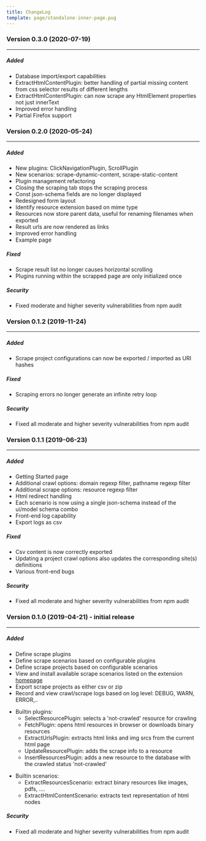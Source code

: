 ```yaml
---
title: ChangeLog
template: page/standalone-inner-page.pug
---
```

<h3 class="title">Version 0.3.0 (2020-07-19)</h3>
<hr/>

<h5 class="subtitle">Added</h5>

- Database import/export capabilities
- ExtractHtmlContentPlugin: better handling of partial missing content from css selector results of different lengths
- ExtractHtmlContentPlugin: can now scrape any HtmlElement properties not just innerText
- Improved error handling
- Partial Firefox support

<h3 class="title">Version 0.2.0 (2020-05-24)</h3>
<hr/>

<h5 class="subtitle">Added</h5>

- New plugins: ClickNavigationPlugin, ScrollPlugin
- New scenarios: scrape-dynamic-content, scrape-static-content
- Plugin management refactoring
- Closing the scraping tab stops the scraping process
- Const json-schema fields are no longer displayed
- Redesigned form layout
- Identify resource extension based on mime type
- Resources now store parent data, useful for renaming filenames when exported
- Result urls are now rendered as links
- Improved error handling
- Example page

<h5 class="subtitle">Fixed</h5>

- Scrape result list no longer causes horizontal scrolling
- Plugins running within the scrapped page are only initialized once

<h5 class="subtitle">Security</h5>

- Fixed moderate and higher severity vulnerabilities from npm audit

<h3 class="title">Version 0.1.2 (2019-11-24)</h3>
<hr/>

<h5 class="subtitle">Added</h5>

- Scrape project configurations can now be exported / imported as URI hashes

<h5 class="subtitle">Fixed</h5>

- Scraping errors no longer generate an infinite retry loop

<h5 class="subtitle">Security</h5>

- Fixed all moderate and higher severity vulnerabilities from npm audit

<h3 class="title">Version 0.1.1 (2019-06-23)</h3>
<hr/>

<h5 class="subtitle">Added</h5>

- Getting Started page
- Additional crawl options: domain regexp filter, pathname regexp filter
- Additional scrape options: resource regexp filter
- Html redirect handling
- Each scenario is now using a single json-schema instead of the ui/model schema combo
- Front-end log capability
- Export logs as csv

<h5 class="subtitle">Fixed</h5>

- Csv content is now correctly exported
- Updating a project crawl options also updates the corresponding site(s) definitions
- Various front-end bugs

<h5 class="subtitle">Security</h5>

- Fixed all moderate and higher severity vulnerabilities from npm audit

<h3 class="title">Version 0.1.0 (2019-04-21) - initial release</h3>
<hr/>

<h5 class="subtitle">Added</h5>

- Define scrape plugins
- Define scrape scenarios based on configurable plugins
- Define scrape projects based on configurable scenarios
- View and install available scrape scenarios listed on the extension [homepage](https://github.com/get-set-fetch/extension)
- Export scrape projects as either csv or zip
- Record and view crawl/scrape logs based on log level: DEBUG, WARN, ERROR,..

<p></p>

- Builtin plugins:
  - SelectResourcePlugin: selects a 'not-crawled' resource for crawling
  - FetchPlugin: opens html resources in browser or downloads binary resources
  - ExtractUrlsPlugin: extracts html links and img srcs from the current html page
  - UpdateResourcePlugin: adds the scrape info to a resource
  - InsertResourcesPlugin: adds a new resource to the database with the crawled status 'not-crawled'

<p></p>

- Builtin scenarios:
  - ExtractResourcesScenario: extract binary resources like images, pdfs, ....
  - ExtractHtmlContentScenario: extracts text representation of html nodes


<h5 class="subtitle">Security</h5>

- Fixed all moderate and higher severity vulnerabilities from npm audit
